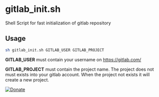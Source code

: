 # gitlab_init.sh
Shell Script for fast initialization of gitlab repository

## Usage
```sh
sh gitlab_init.sh GITLAB_USER GITLAB_PROJECT
```
__GITLAB_USER__ must contain your username on https://gitlab.com/

__GITLAB_PROJECT__ must contain the project name. The project does not must exists into your gitlab account. When the project not exists it will create a new project.

[![Donate](https://img.shields.io/badge/Donate-PayPal-blue.svg)](https://www.paypal.com/cgi-bin/webscr?cmd=_s-xclick&hosted_button_id=Q98R2QXXMTUF6&source=url)
